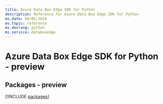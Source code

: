 ```yaml
---
title: Azure Data Box Edge SDK for Python
description: Reference for Azure Data Box Edge SDK for Python
ms.date: 04/05/2024
ms.topic: reference
ms.devlang: python
ms.service: databoxedge
---
```

# Azure Data Box Edge SDK for Python - preview
## Packages - preview
[!INCLUDE [packages](data-box-edge-index.md)]